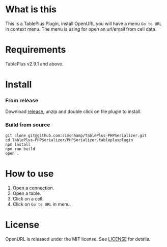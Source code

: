 # What is this

This is a TablePlus Plugin, install OpenURL you will have a menu `Go to URL` in context menu. The menu is using for open an url/email from cell data.

# Requirements

TablePlus v2.9.1 and above.

# Install

### From release

Download [release](https://github.com/simonhamp/TablePlus-PHPSerializer/releases), unzip and double click on file plugin to install.

### Build from source

```
git clone git@github.com:simonhamp/TablePlus-PHPSerializer.git
cd TablePlus-PHPSerializer/PHPSerializer.tableplusplugin
npm install
npm run build
open .
```

# How to use

1. Open a connection.
2. Open a table.
3. Click on a cell.
4. Click on `Go to URL` in menu.

# License

OpenURL is released under the MIT license. See [LICENSE](https://github.com/TablePlus/DummiesData/blob/master/LICENSE) for details.
